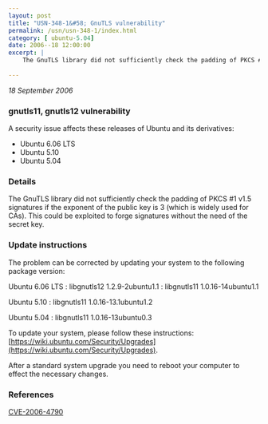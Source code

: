 ```yaml
---
layout: post
title: "USN-348-1&#58; GnuTLS vulnerability"
permalink: /usn/usn-348-1/index.html
category: [ ubuntu-5.04]
date: 2006--18 12:00:00
excerpt: |
    The GnuTLS library did not sufficiently check the padding of PKCS #1 v1.5 signatures if the exponent of the public key is 3 (which is widely used for CAs). This could be exploited to forge signatures without the need of the secret key.
    
--- 
```

 
 

*18 September 2006*

### gnutls11, gnutls12 vulnerability

A security issue affects these releases of Ubuntu and its derivatives:

* Ubuntu 6.06 LTS
* Ubuntu 5.10
* Ubuntu 5.04

### Details

The GnuTLS library did not sufficiently check the padding of PKCS #1 v1.5 signatures if the exponent of the public key is 3 (which is widely used for CAs). This could be exploited to forge signatures without the need of the secret key.

### Update instructions

The problem can be corrected by updating your system to the following package version:

Ubuntu 6.06 LTS
 : libgnutls12 <span>1.2.9-2ubuntu1.1</span>
 : libgnutls11 <span>1.0.16-14ubuntu1.1</span>

Ubuntu 5.10
 : libgnutls11 <span>1.0.16-13.1ubuntu1.2</span>

Ubuntu 5.04
 : libgnutls11 <span>1.0.16-13ubuntu0.3</span>

To update your system, please follow these instructions: [https://wiki.ubuntu.com/Security/Upgrades](https://wiki.ubuntu.com/Security/Upgrades).

After a standard system upgrade you need to reboot your computer to effect the necessary changes.

### References

 
 [CVE-2006-4790](http://people.ubuntu.com/~ubuntu-security/cve/CVE-2006-4790)
 


